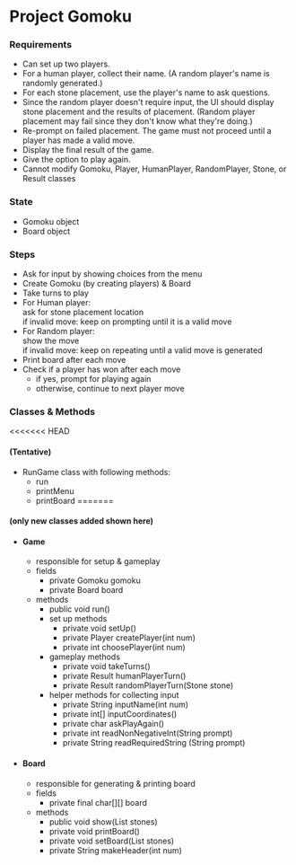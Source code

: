 # Project Gomoku
### Requirements
- Can set up two players.
- For a human player, collect their name. (A random player's name is randomly generated.)
- For each stone placement, use the player's name to ask questions.
- Since the random player doesn't require input, the UI should display stone placement and the results of placement. 
  (Random player placement may fail since they don't know what they're doing.)
- Re-prompt on failed placement. The game must not proceed until a player has made a valid move.
- Display the final result of the game.
- Give the option to play again.
- Cannot modify Gomoku, Player, HumanPlayer, RandomPlayer, Stone, or Result classes

### State
- Gomoku object
- Board object

### Steps
- Ask for input by showing choices from the menu
- Create Gomoku (by creating players) & Board  
- Take turns to play
- For Human player:  \
  ask for stone placement location  \
  if invalid move: keep on prompting until it is a valid move  
- For Random player:  \
  show the move  \
  if invalid move: keep on repeating until a valid move is generated
- Print board after each move
- Check if a player has won after each move
    * if yes, prompt for playing again
    * otherwise, continue to next player move
    
### Classes & Methods
<<<<<<< HEAD
#### (Tentative)
- RunGame class with following methods:
    * run
    * printMenu
    * printBoard
=======
#### (only new classes added shown here)

- #### Game
  - responsible for setup & gameplay
  - fields
    * private Gomoku gomoku
    * private Board board
  - methods
    * public void run()
    * set up methods
      * private void setUp()
      * private Player createPlayer(int num)
      * private int choosePlayer(int num)
    * gameplay methods
      * private void takeTurns()
      * private Result humanPlayerTurn()
      * private Result randomPlayerTurn(Stone stone)
    * helper methods for collecting input
      * private String inputName(int num)
      * private int[] inputCoordinates()
      * private char askPlayAgain()
      * private int readNonNegativeInt(String prompt)
      * private String readRequiredString (String prompt)

- #### Board
  - responsible for generating & printing board
  - fields
    * private final char[][] board
  - methods
    * public void show(List<Stone> stones)
    * private void printBoard()
    * private void setBoard(List<Stone> stones)
    * private String makeHeader(int num)

